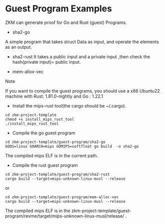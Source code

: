 # Guest Program Examples

ZKM can generate proof for  Go and Rust (guest) Programs.

* sha2-go
  
A simple program that takes struct Data   as input, and operate the elements  as an output.

* sha2-rust
It takes a public input and a private input ,then check the hash(private input)= public input.

* mem-allox-vec

> [!NOTE]
> If you want to compile the guest programs, you should use a x86 Ubuntu22 machine with Rust: 1.81.0-nightly and Go : 1.22.1

* Install the mips-rust tool(the cargo should be ~/.cargo).

```
cd zkm-project-template
chmod +x install_mips_rust_tool
./install_mips_rust_tool
```

* Compile the go guest program
 
```
cd zkm-project-template/guest-program/sha2-go
GOOS=linux GOARCH=mips GOMIPS=softfloat go build  -o sha2-go
```
The compiled mips ELF is in the current path.

* Compile the rust guest program
  
```
cd zkm-project-template/guest-program/sha2-rust
cargo build --target=mips-unknown-linux-musl --release
```

or
```
cd zkm-project-template/guest-program/mem-alloc-vec
cargo build --target=mips-unknown-linux-musl --release
```

The compiled mips ELF is in the zkm-project-template/guest-program/revme/target/mips-unknown-linux-musl/release/ .

